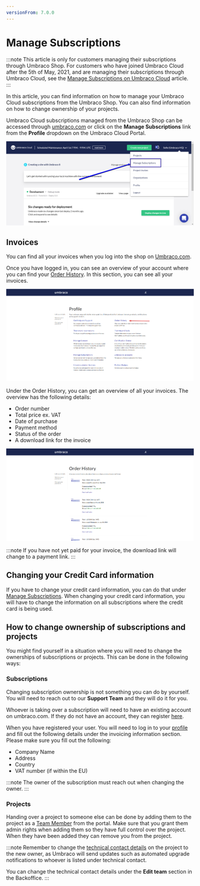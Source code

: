 ```yaml
---
versionFrom: 7.0.0
---
```


# Manage Subscriptions

:::note
This article is only for customers managing their subscriptions through Umbraco Shop. For customers who have joined Umbraco Cloud after the 5th of May, 2021, and are managing their subscriptions through Umbraco Cloud, see the [Manage Subscriptions on Umbraco Cloud](new-shop.md) article.
:::

In this article, you can find information on how to manage your Umbraco Cloud subscriptions from the Umbraco Shop. You can also find information on how to change ownership of your projects.

Umbraco Cloud subscriptions managed from the Umbraco Shop can be accessed through [umbraco.com](https://umbraco.com) or click on the **Manage Subscriptions** link from the **Profile** dropdown on the Umbraco Cloud Portal.

![Manage Subscriptions](images/manage-subscriptions.png)

## Invoices

You can find all your invoices when you log into the shop on [Umbraco.com](https://shop.umbraco.com/profile/sign-in?returnURL=%2fprofile).

Once you have logged in, you can see an overview of your account where you can find your [Order History](https://shop.umbraco.com/profile/options/order-history/). In this section, you can see all your invoices.

![Overview of your account](images/account-overview.png)

Under the Order History, you can get an overview of all your invoices. The overview has the following details:

- Order number
- Total price ex. VAT
- Date of purchase
- Payment method
- Status of the order
- A download link for the invoice

![Order History](images/order-history.png)

:::note
If you have not yet paid for your invoice, the download link will change to a payment link.
:::

## Changing your Credit Card information

If you have to change your credit card information, you can do that under [Manage Subscriptions](https://shop.umbraco.com/profile/options/manage-subscriptions/). When changing your credit card information, you will have to change the information on all subscriptions where the credit card is being used.

## How to change ownership of subscriptions and projects

You might find yourself in a situation where you will need to change the ownerships of subscriptions or projects. This can be done in the following ways:

### Subscriptions

Changing subscription ownership is not something you can do by yourself. You will need to reach out to our **Support Team** and they will do it for you.

Whoever is taking over a subscription will need to have an existing account on umbraco.com. If they do not have an account, they can register [here](https://shop.umbraco.com/profile/register).

When you have registered your user. You will need to log in to your [profile](https://shop.umbraco.com/profile/edit-your-details/) and fill out the following details under the invoicing information section. Please make sure you fill out the following:

- Company Name
- Address
- Country
- VAT number (if within the EU)

:::note
The owner of the subscription must reach out when changing the owner.
:::

### Projects

Handing over a project to someone else can be done by adding them to the project as a [Team Member](../Team-Members) from the portal. Make sure that you grant them admin rights when adding them so they have full control over the project. When they have been added they can remove you from the project.

:::note
Remember to change the [technical contact details](../Team-Members/Technical-Contact) on the project to the new owner, as Umbraco will send updates such as automated upgrade notifications to whoever is listed under technical contact.

You can change the technical contact details under the **Edit team** section in the Backoffice.
:::
